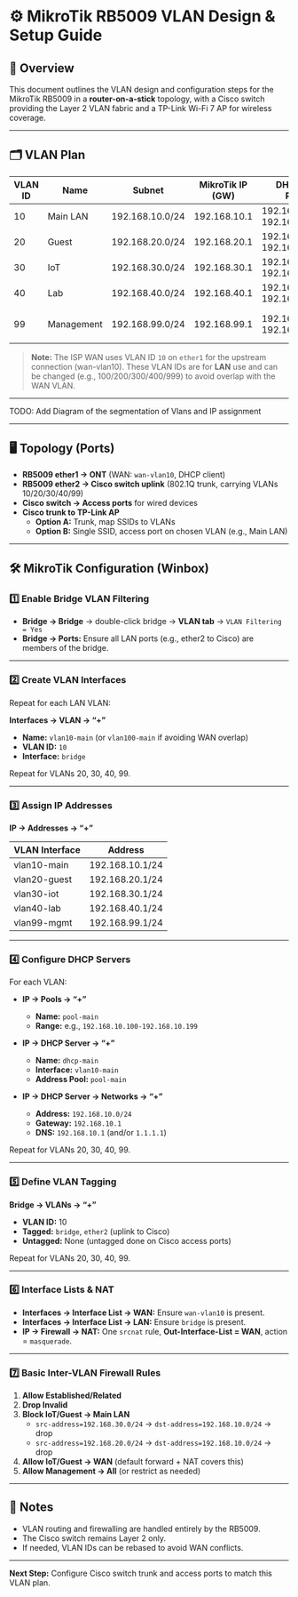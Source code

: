 # ⚙️ MikroTik RB5009 VLAN Design & Setup Guide

## 📜 Overview
This document outlines the VLAN design and configuration steps for the MikroTik RB5009 in a **router-on-a-stick** topology, with a Cisco switch providing the Layer 2 VLAN fabric and a TP-Link Wi-Fi 7 AP for wireless coverage.

---

## 🗂 VLAN Plan

| VLAN ID | Name        | Subnet             | MikroTik IP (GW) | DHCP Pool Range                | Use Case                          |
|---------|------------|--------------------|------------------|---------------------------------|------------------------------------|
| 10      | Main LAN   | 192.168.10.0/24     | 192.168.10.1     | 192.168.10.100–192.168.10.199  | PCs, trusted devices              |
| 20      | Guest      | 192.168.20.0/24     | 192.168.20.1     | 192.168.20.100–192.168.20.199  | Guest Wi-Fi                       |
| 30      | IoT        | 192.168.30.0/24     | 192.168.30.1     | 192.168.30.100–192.168.30.199  | Smart/IoT devices                 |
| 40      | Lab        | 192.168.40.0/24     | 192.168.40.1     | 192.168.40.100–192.168.40.199  | Testing / Pentesting              |
| 99      | Management | 192.168.99.0/24     | 192.168.99.1     | 192.168.99.50–192.168.99.99    | Router, switch, AP management     |

> **Note:** The ISP WAN uses VLAN ID `10` on `ether1` for the upstream connection (wan-vlan10). These VLAN IDs are for **LAN** use and can be changed (e.g., 100/200/300/400/999) to avoid overlap with the WAN VLAN.

---

TODO: Add Diagram of the segmentation of Vlans and IP assignment

---

## 🖥 Topology (Ports)

- **RB5009 ether1 → ONT** (WAN: `wan-vlan10`, DHCP client)
- **RB5009 ether2 → Cisco switch uplink** (802.1Q trunk, carrying VLANs 10/20/30/40/99)
- **Cisco switch → Access ports** for wired devices
- **Cisco trunk to TP-Link AP**
  - **Option A:** Trunk, map SSIDs to VLANs
  - **Option B:** Single SSID, access port on chosen VLAN (e.g., Main LAN)

---

## 🛠 MikroTik Configuration (Winbox)

### 1️⃣ Enable Bridge VLAN Filtering
- **Bridge → Bridge** → double-click bridge → **VLAN tab** → `VLAN Filtering = Yes`
- **Bridge → Ports:** Ensure all LAN ports (e.g., ether2 to Cisco) are members of the bridge.

---

### 2️⃣ Create VLAN Interfaces
Repeat for each LAN VLAN:

**Interfaces → VLAN → “+”**
- **Name:** `vlan10-main` (or `vlan100-main` if avoiding WAN overlap)
- **VLAN ID:** `10`
- **Interface:** `bridge`

Repeat for VLANs 20, 30, 40, 99.

---

### 3️⃣ Assign IP Addresses
**IP → Addresses → “+”**

| VLAN Interface | Address         |
|----------------|-----------------|
| vlan10-main    | 192.168.10.1/24 |
| vlan20-guest   | 192.168.20.1/24 |
| vlan30-iot     | 192.168.30.1/24 |
| vlan40-lab     | 192.168.40.1/24 |
| vlan99-mgmt    | 192.168.99.1/24 |

---

### 4️⃣ Configure DHCP Servers
For each VLAN:

- **IP → Pools → “+”**
  - **Name:** `pool-main`
  - **Range:** e.g., `192.168.10.100-192.168.10.199`

- **IP → DHCP Server → “+”**
  - **Name:** `dhcp-main`
  - **Interface:** `vlan10-main`
  - **Address Pool:** `pool-main`

- **IP → DHCP Server → Networks → “+”**
  - **Address:** `192.168.10.0/24`
  - **Gateway:** `192.168.10.1`
  - **DNS:** `192.168.10.1` (and/or `1.1.1.1`)

Repeat for VLANs 20, 30, 40, 99.

---

### 5️⃣ Define VLAN Tagging
**Bridge → VLANs → “+”**
- **VLAN ID:** 10
- **Tagged:** `bridge`, `ether2` (uplink to Cisco)
- **Untagged:** None (untagged done on Cisco access ports)

Repeat for VLANs 20, 30, 40, 99.

---

### 6️⃣ Interface Lists & NAT
- **Interfaces → Interface List → WAN:** Ensure `wan-vlan10` is present.
- **Interfaces → Interface List → LAN:** Ensure `bridge` is present.
- **IP → Firewall → NAT:** One `srcnat` rule, **Out-Interface-List = WAN**, action = `masquerade`.

---

### 7️⃣ Basic Inter-VLAN Firewall Rules
1. **Allow Established/Related**
2. **Drop Invalid**
3. **Block IoT/Guest → Main LAN**
   - `src-address=192.168.30.0/24` → `dst-address=192.168.10.0/24` → drop
   - `src-address=192.168.20.0/24` → `dst-address=192.168.10.0/24` → drop
4. **Allow IoT/Guest → WAN** (default forward + NAT covers this)
5. **Allow Management → All** (or restrict as needed)

---

## 📌 Notes
- VLAN routing and firewalling are handled entirely by the RB5009.
- The Cisco switch remains Layer 2 only.
- If needed, VLAN IDs can be rebased to avoid WAN conflicts.

---

**Next Step:** Configure Cisco switch trunk and access ports to match this VLAN plan.
